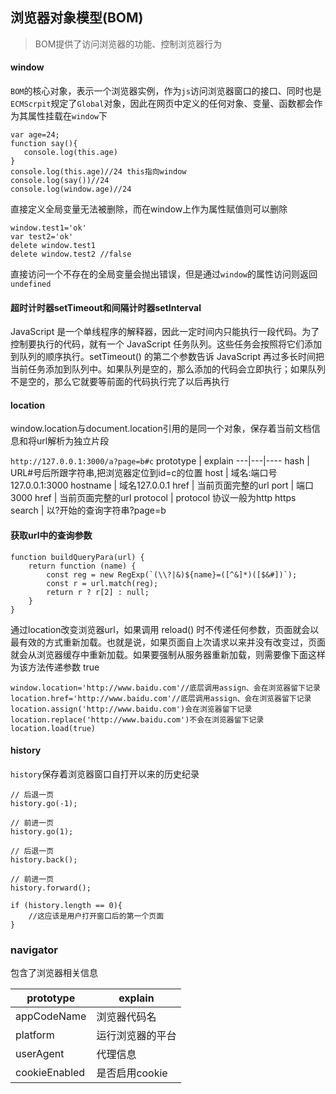 ## 浏览器对象模型(BOM)
> BOM提供了访问浏览器的功能、控制浏览器行为

#### window

`BOM`的核心对象，表示一个浏览器实例，作为`js`访问浏览器窗口的接口、同时也是`ECMScrpit`规定了`Global`对象，因此在网页中定义的任何对象、变量、函数都会作为其属性挂载在`window`下

```
var age=24;
function say(){
   console.log(this.age)
}
console.log(this.age)//24 this指向window
console.log(say())//24
console.log(window.age)//24
```

直接定义全局变量无法被删除，而在window上作为属性赋值则可以删除

```
window.test1='ok'
var test2='ok'
delete window.test1
delete window.test2 //false
```

直接访问一个不存在的全局变量会抛出错误，但是通过`window`的属性访问则返回`undefined`

#### 超时计时器setTimeout和间隔计时器setInterval

JavaScript 是一个单线程序的解释器，因此一定时间内只能执行一段代码。为了控制要执行的代码，就有一个 JavaScript 任务队列。这些任务会按照将它们添加到队列的顺序执行。setTimeout() 的第二个参数告诉 JavaScript 再过多长时间把当前任务添加到队列中。如果队列是空的，那么添加的代码会立即执行；如果队列不是空的，那么它就要等前面的代码执行完了以后再执行

#### location

window.location与document.location引用的是同一个对象，保存着当前文档信息和将url解析为独立片段

`http://127.0.0.1:3000/a?page=b#c`
prototype | explain
---|---|----
hash | URL#号后所跟字符串,把浏览器定位到id=c的位置
host | 域名:端口号127.0.0.1:3000
hostname | 域名127.0.0.1
href | 当前页面完整的url
port | 端口3000
href | 当前页面完整的url
protocol | protocol 协议一般为http https
search | 以?开始的查询字符串?page=b

#### 获取url中的查询参数

```
function buildQueryPara(url) {
    return function (name) {
        const reg = new RegExp(`(\\?|&)${name}=([^&]*)([$&#])`);
        const r = url.match(reg);
        return r ? r[2] : null;
    }
}
```

通过location改变浏览器url，如果调用 reload() 时不传递任何参数，页面就会以最有效的方式重新加载。也就是说，如果页面自上次请求以来并没有改变过，页面就会从浏览器缓存中重新加载。如果要强制从服务器重新加载，则需要像下面这样为该方法传递参数 true

```
window.location='http://www.baidu.com'//底层调用assign、会在浏览器留下记录
location.href='http://www.baidu.com'//底层调用assign、会在浏览器留下记录
location.assign('http://www.baidu.com')会在浏览器留下记录
location.replace('http://www.baidu.com')不会在浏览器留下记录
location.load(true)
```

#### history

`history`保存着浏览器窗口自打开以来的历史纪录

```
// 后退一页
history.go(-1);

// 前进一页
history.go(1);

// 后退一页
history.back();

// 前进一页
history.forward();

if (history.length == 0){
    //这应该是用户打开窗口后的第一个页面
}
```

### navigator
包含了浏览器相关信息


prototype | explain
---|---
appCodeName | 浏览器代码名
platform | 运行浏览器的平台
userAgent | 代理信息
cookieEnabled | 是否启用cookie


